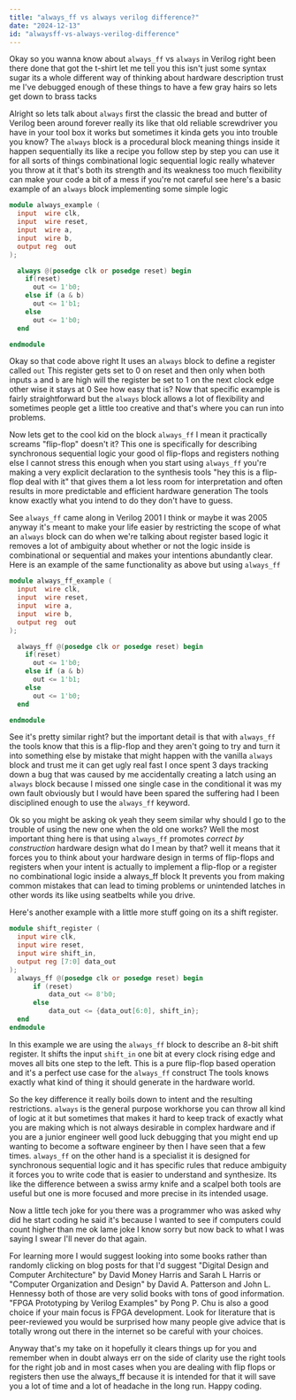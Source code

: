 ```yaml
---
title: "always_ff vs always verilog difference?"
date: "2024-12-13"
id: "alwaysff-vs-always-verilog-difference"
---
```


Okay so you wanna know about `always_ff` vs `always` in Verilog right been there done that got the t-shirt let me tell you this isn't just some syntax sugar its a whole different way of thinking about hardware description trust me I've debugged enough of these things to have a few gray hairs so lets get down to brass tacks

Alright so lets talk about `always` first the classic the bread and butter of Verilog been around forever really its like that old reliable screwdriver you have in your tool box it works but sometimes it kinda gets you into trouble you know? The `always` block is a procedural block meaning things inside it happen sequentially its like a recipe you follow step by step you can use it for all sorts of things combinational logic sequential logic really whatever you throw at it that's both its strength and its weakness too much flexibility can make your code a bit of a mess if you're not careful see here's a basic example of an `always` block implementing some simple logic

```verilog
module always_example (
  input  wire clk,
  input  wire reset,
  input  wire a,
  input  wire b,
  output reg  out
);

  always @(posedge clk or posedge reset) begin
    if(reset)
      out <= 1'b0;
    else if (a & b)
      out <= 1'b1;
    else
      out <= 1'b0;
  end

endmodule
```

Okay so that code above right It uses an `always` block to define a register called `out` This register gets set to 0 on reset and then only when both inputs `a` and `b` are high will the register be set to 1 on the next clock edge other wise it stays at 0 See how easy that is? Now that specific example is fairly straightforward but the `always` block allows a lot of flexibility and sometimes people get a little too creative and that's where you can run into problems.

Now lets get to the cool kid on the block `always_ff` I mean it practically screams "flip-flop" doesn't it? This one is specifically for describing synchronous sequential logic your good ol flip-flops and registers nothing else I cannot stress this enough when you start using `always_ff` you're making a very explicit declaration to the synthesis tools "hey this is a flip-flop deal with it" that gives them a lot less room for interpretation and often results in more predictable and efficient hardware generation The tools know exactly what you intend to do they don't have to guess.

See `always_ff` came along in Verilog 2001 I think or maybe it was 2005 anyway it's meant to make your life easier by restricting the scope of what an `always` block can do when we're talking about register based logic it removes a lot of ambiguity about whether or not the logic inside is combinational or sequential and makes your intentions abundantly clear. Here is an example of the same functionality as above but using `always_ff`

```verilog
module always_ff_example (
  input  wire clk,
  input  wire reset,
  input  wire a,
  input  wire b,
  output reg  out
);

  always_ff @(posedge clk or posedge reset) begin
    if(reset)
      out <= 1'b0;
    else if (a & b)
      out <= 1'b1;
    else
      out <= 1'b0;
  end

endmodule
```
See it's pretty similar right? but the important detail is that with `always_ff` the tools know that this is a flip-flop and they aren't going to try and turn it into something else by mistake that might happen with the vanilla `always` block and trust me it can get ugly real fast I once spent 3 days tracking down a bug that was caused by me accidentally creating a latch using an `always` block because I missed one single case in the conditional it was my own fault obviously but I would have been spared the suffering had I been disciplined enough to use the `always_ff` keyword.

Ok so you might be asking ok yeah they seem similar why should I go to the trouble of using the new one when the old one works? Well the most important thing here is that using `always_ff` promotes *correct by construction* hardware design what do I mean by that? well it means that it forces you to think about your hardware design in terms of flip-flops and registers when your intent is actually to implement a flip-flop or a register no combinational logic inside a always_ff block It prevents you from making common mistakes that can lead to timing problems or unintended latches in other words its like using seatbelts while you drive.

Here's another example with a little more stuff going on its a shift register.

```verilog
module shift_register (
  input wire clk,
  input wire reset,
  input wire shift_in,
  output reg [7:0] data_out
);
  always_ff @(posedge clk or posedge reset) begin
      if (reset)
          data_out <= 8'b0;
      else
          data_out <= {data_out[6:0], shift_in};
  end
endmodule
```

In this example we are using the `always_ff` block to describe an 8-bit shift register. It shifts the input `shift_in` one bit at every clock rising edge and moves all bits one step to the left. This is a pure flip-flop based operation and it's a perfect use case for the `always_ff` construct The tools knows exactly what kind of thing it should generate in the hardware world.

So the key difference it really boils down to intent and the resulting restrictions. `always` is the general purpose workhorse you can throw all kind of logic at it but sometimes that makes it hard to keep track of exactly what you are making which is not always desirable in complex hardware and if you are a junior engineer well good luck debugging that you might end up wanting to become a software engineer by then I have seen that a few times. `always_ff` on the other hand is a specialist it is designed for synchronous sequential logic and it has specific rules that reduce ambiguity it forces you to write code that is easier to understand and synthesize. Its like the difference between a swiss army knife and a scalpel both tools are useful but one is more focused and more precise in its intended usage.

Now a little tech joke for you there was a programmer who was asked why did he start coding he said it's because I wanted to see if computers could count higher than me ok lame joke I know sorry but now back to what I was saying I swear I'll never do that again.

For learning more I would suggest looking into some books rather than randomly clicking on blog posts for that I'd suggest "Digital Design and Computer Architecture" by David Money Harris and Sarah L Harris or "Computer Organization and Design" by David A. Patterson and John L. Hennessy both of those are very solid books with tons of good information. "FPGA Prototyping by Verilog Examples" by Pong P. Chu is also a good choice if your main focus is FPGA development. Look for literature that is peer-reviewed you would be surprised how many people give advice that is totally wrong out there in the internet so be careful with your choices.

Anyway that's my take on it hopefully it clears things up for you and remember when in doubt always err on the side of clarity use the right tools for the right job and in most cases when you are dealing with flip flops or registers then use the always_ff because it is intended for that it will save you a lot of time and a lot of headache in the long run. Happy coding.
